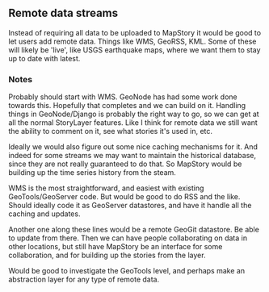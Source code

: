 ## Remote data streams 

Instead of requiring all data to be uploaded to MapStory it would be good to let users add remote data. 
Things like WMS, GeoRSS, KML. Some of these will likely be 'live', like USGS earthquake maps, where we 
want them to stay up to date with latest.

### Notes

Probably should start with WMS. GeoNode has had some work done towards this. Hopefully that completes
and we can build on it. Handling things in GeoNode/Django is probably the right way to go, so we
can get at all the normal StoryLayer features. Like I think for remote data we still want the 
ability to comment on it, see what stories it's used in, etc.

Ideally we would also figure out some nice caching mechanisms for it. And indeed for some streams
we may want to maintain the historical database, since they are not really guaranteed to do that.
So MapStory would be building up the time series history from the steam.

WMS is the most straightforward, and easiest with existing GeoTools/GeoServer code. But would be
good to do RSS and the like. Should ideally code it as GeoServer datastores, and have it handle
all the caching and updates.

Another one along these lines would be a remote GeoGit datastore. Be able to update from there. Then
we can have people collaborating on data in other locations, but still have MapStory be an interface
for some collaboration, and for building up the stories from the layer.

Would be good to investigate the GeoTools level, and perhaps make an abstraction layer for any type
of remote data.
